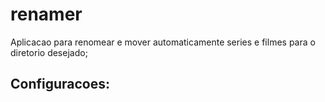 # renamer

Aplicacao para renomear e mover automaticamente series e filmes para o diretorio desejado;

## Configuracoes: